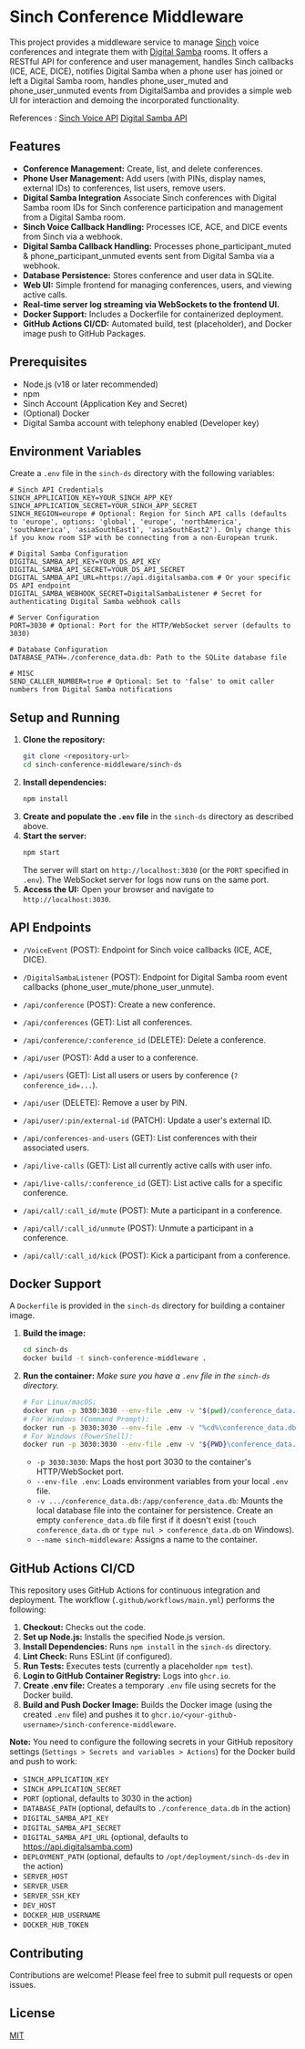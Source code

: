 # Sinch Conference Middleware

This project provides a middleware service to manage [Sinch](https://www.sinch.com) voice conferences and integrate them with [Digital Samba](https://www.digitalsamba.com) rooms. It offers a RESTful API for conference and user management, handles Sinch callbacks (ICE, ACE, DICE), notifies Digital Samba when a phone user has joined or left a Digital Samba room, handles phone_user_muted and phone_user_unmuted events from DigitalSamba and provides a simple web UI for interaction and demoing the incorporated functionality.

References :  [Sinch Voice API](https://developers.sinch.com/docs/voice)  [Digital Samba API](https://developer.digitalsamba.com/rest-api/) 

## Features

*   **Conference Management:** Create, list, and delete conferences.
*   **Phone User Management:** Add users (with PINs, display names, external IDs) to conferences, list users, remove users.
*   **Digital Samba Integration** Associate Sinch conferences with Digital Samba room IDs for Sinch conference participation and management from a Digital Samba room.
*   **Sinch Voice Callback Handling:** Processes ICE, ACE, and DICE events from Sinch via a webhook.
*   **Digital Samba Callback Handling:** Processes phone_participant_muted & phone_participant_unmuted events sent from Digital Samba via a webhook. 
*   **Database Persistence:** Stores conference and user data in SQLite.
*   **Web UI:** Simple frontend for managing conferences, users, and viewing active calls.
*   **Real-time server log streaming via WebSockets to the frontend UI.**
*   **Docker Support:** Includes a Dockerfile for containerized deployment.
*   **GitHub Actions CI/CD:** Automated build, test (placeholder), and Docker image push to GitHub Packages.

## Prerequisites

*   Node.js (v18 or later recommended)
*   npm
*   Sinch Account (Application Key and Secret)
*   (Optional) Docker
*   Digital Samba account with telephony enabled (Developer key)

## Environment Variables

Create a `.env` file in the `sinch-ds` directory with the following variables:

```env
# Sinch API Credentials
SINCH_APPLICATION_KEY=YOUR_SINCH_APP_KEY
SINCH_APPLICATION_SECRET=YOUR_SINCH_APP_SECRET
SINCH_REGION=europe # Optional: Region for Sinch API calls (defaults to 'europe', options: 'global', 'europe', 'northAmerica', 'southAmerica', 'asiaSouthEast1', 'asiaSouthEast2'). Only change this if you know room SIP with be connecting from a non-European trunk.

# Digital Samba Configuration 
DIGITAL_SAMBA_API_KEY=YOUR_DS_API_KEY
DIGITAL_SAMBA_API_SECRET=YOUR_DS_API_SECRET
DIGITAL_SAMBA_API_URL=https://api.digitalsamba.com # Or your specific DS API endpoint
DIGITAL_SAMBA_WEBHOOK_SECRET=DigitalSambaListener # Secret for authenticating Digital Samba webhook calls

# Server Configuration
PORT=3030 # Optional: Port for the HTTP/WebSocket server (defaults to 3030)

# Database Configuration
DATABASE_PATH=./conference_data.db: Path to the SQLite database file

# MISC
SEND_CALLER_NUMBER=true # Optional: Set to 'false' to omit caller numbers from Digital Samba notifications

```

## Setup and Running

1.  **Clone the repository:**
    ```bash
    git clone <repository-url>
    cd sinch-conference-middleware/sinch-ds
    ```
2.  **Install dependencies:**
    ```bash
    npm install
    ```
3.  **Create and populate the `.env` file** in the `sinch-ds` directory as described above.
4.  **Start the server:**
    ```bash
    npm start
    ```
    The server will start on `http://localhost:3030` (or the `PORT` specified in `.env`). The WebSocket server for logs now runs on the same port.
5.  **Access the UI:** Open your browser and navigate to `http://localhost:3030`.

## API Endpoints

*   `/VoiceEvent` (POST): Endpoint for Sinch voice callbacks (ICE, ACE, DICE).
*   `/DigitalSambaListener` (POST): Endpoint for Digital Samba room event callbacks (phone_user_mute/phone_user_unmute). 

*   `/api/conference` (POST): Create a new conference.
*   `/api/conferences` (GET): List all conferences.
*   `/api/conference/:conference_id` (DELETE): Delete a conference.
*   `/api/user` (POST): Add a user to a conference.
*   `/api/users` (GET): List all users or users by conference (`?conference_id=...`).
*   `/api/user` (DELETE): Remove a user by PIN.
*   `/api/user/:pin/external-id` (PATCH): Update a user's external ID.
*   `/api/conferences-and-users` (GET): List conferences with their associated users.
*   `/api/live-calls` (GET): List all currently active calls with user info.
*   `/api/live-calls/:conference_id` (GET): List active calls for a specific conference.
*   `/api/call/:call_id/mute` (POST): Mute a participant in a conference.
*   `/api/call/:call_id/unmute` (POST): Unmute a participant in a conference.
*   `/api/call/:call_id/kick` (POST): Kick a participant from a conference.



## Docker Support

A `Dockerfile` is provided in the `sinch-ds` directory for building a container image.

1.  **Build the image:**
    ```bash
    cd sinch-ds
    docker build -t sinch-conference-middleware .
    ```
2.  **Run the container:**
    *Make sure you have a `.env` file in the `sinch-ds` directory.*
    ```bash
    # For Linux/macOS:
    docker run -p 3030:3030 --env-file .env -v "$(pwd)/conference_data.db":/app/conference_data.db --name sinch-middleware sinch-conference-middleware
    # For Windows (Command Prompt):
    docker run -p 3030:3030 --env-file .env -v "%cd%\conference_data.db":/app/conference_data.db --name sinch-middleware sinch-conference-middleware
    # For Windows (PowerShell):
    docker run -p 3030:3030 --env-file .env -v "${PWD}\conference_data.db":/app/conference_data.db --name sinch-middleware sinch-conference-middleware
    ```
    *   `-p 3030:3030`: Maps the host port 3030 to the container's HTTP/WebSocket port.
    *   `--env-file .env`: Loads environment variables from your local `.env` file.
    *   `-v .../conference_data.db:/app/conference_data.db`: Mounts the local database file into the container for persistence. Create an empty `conference_data.db` file first if it doesn't exist (`touch conference_data.db` or `type nul > conference_data.db` on Windows).
    *   `--name sinch-middleware`: Assigns a name to the container.

## GitHub Actions CI/CD

This repository uses GitHub Actions for continuous integration and deployment. The workflow (`.github/workflows/main.yml`) performs the following:

1.  **Checkout:** Checks out the code.
2.  **Set up Node.js:** Installs the specified Node.js version.
3.  **Install Dependencies:** Runs `npm install` in the `sinch-ds` directory.
4.  **Lint Check:** Runs ESLint (if configured).
5.  **Run Tests:** Executes tests (currently a placeholder `npm test`).
6.  **Login to GitHub Container Registry:** Logs into `ghcr.io`.
7.  **Create .env file:** Creates a temporary `.env` file using secrets for the Docker build.
8.  **Build and Push Docker Image:** Builds the Docker image (using the created `.env` file) and pushes it to `ghcr.io/<your-github-username>/sinch-conference-middleware`.

**Note:** You need to configure the following secrets in your GitHub repository settings (`Settings > Secrets and variables > Actions`) for the Docker build and push to work:
*   `SINCH_APPLICATION_KEY`
*   `SINCH_APPLICATION_SECRET`
*   `PORT` (optional, defaults to 3030 in the action)
*   `DATABASE_PATH` (optional, defaults to `./conference_data.db` in the action)
*   `DIGITAL_SAMBA_API_KEY` 
*   `DIGITAL_SAMBA_API_SECRET`
*   `DIGITAL_SAMBA_API_URL` (optional, defaults to https://api.digitalsamba.com)
*   `DEPLOYMENT_PATH` (optional, defaults to `/opt/deployment/sinch-ds-dev` in the action)
*   `SERVER_HOST`
*   `SERVER_USER`
*   `SERVER_SSH_KEY`
*   `DEV_HOST`
*   `DOCKER_HUB_USERNAME`
*   `DOCKER_HUB_TOKEN`

## Contributing

Contributions are welcome! Please feel free to submit pull requests or open issues.

## License

[MIT](LICENSE)
